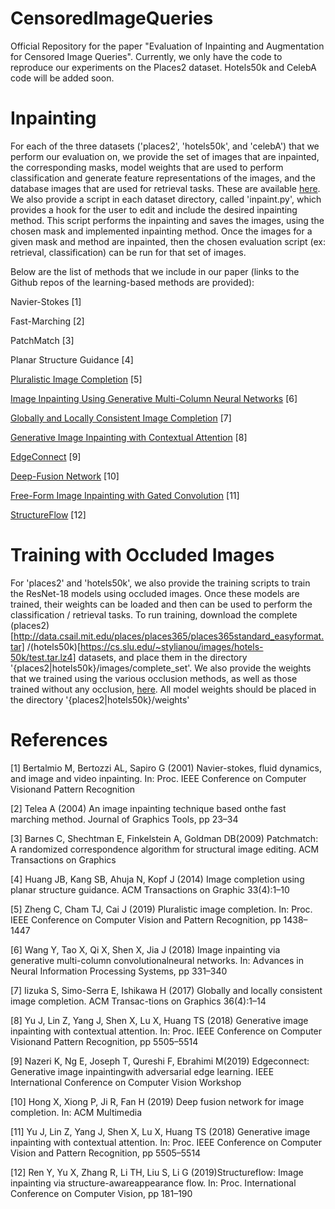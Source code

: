 # CensoredImageQueries
Official Repository for the paper "Evaluation of Inpainting and Augmentation for Censored Image Queries". Currently, we only have the code to reproduce our experiments on the Places2 dataset. Hotels50k and CelebA code will be added soon.

# Inpainting

For each of the three datasets ('places2', 'hotels50k', and 'celebA') that we perform our evaluation on, we provide the set of images that are inpainted, the corresponding masks, model weights that are used to perform classification and generate feature representations of the images, and the database images that are used for retrieval tasks. These are available [here](https://drive.google.com/drive/folders/13oO5CikiXckYjJ8i5x25Ht1-XiqVQQlK?usp=sharing). We also provide a script in each dataset directory, called 'inpaint.py', which provides a hook for the user to edit and include the desired inpainting method. This script performs the inpainting and saves the images, using the chosen mask and implemented inpainting method. Once the images for a given mask and method are inpainted, then the chosen evaluation script (ex: retrieval, classification) can be run for that set of images.

Below are the list of methods that we include in our paper (links to the Github repos of the learning-based methods are provided):

Navier-Stokes \[1]

Fast-Marching \[2]

PatchMatch \[3]

Planar Structure Guidance \[4]

[Pluralistic Image Completion](https://github.com/lyndonzheng/Pluralistic-Inpainting) \[5]

[Image Inpainting Using Generative Multi-Column Neural Networks](https://github.com/shepnerd/inpainting_gmcnn) \[6]

[Globally and Locally Consistent Image Completion](https://github.com/satoshiiizuka/siggraph2017_inpainting) \[7]

[Generative Image Inpainting with Contextual Attention](https://github.com/JiahuiYu/generative_inpainting/tree/v1.0.0) \[8]

[EdgeConnect](https://github.com/knazeri/edge-connect) \[9]

[Deep-Fusion Network](https://github.com/hughplay/DFNet) \[10]

[Free-Form Image Inpainting with Gated Convolution](https://github.com/JiahuiYu/generative_inpainting) \[11]

[StructureFlow](https://github.com/RenYurui/StructureFlow) \[12]


# Training with Occluded Images

For 'places2' and 'hotels50k', we also provide the training scripts to train the ResNet-18 models using occluded images. Once these models are trained, their weights can be loaded and then can be used to perform the classification / retrieval tasks. To run training, download the complete (places2)[http://data.csail.mit.edu/places/places365/places365standard_easyformat.tar] /(hotels50k)[https://cs.slu.edu/~stylianou/images/hotels-50k/test.tar.lz4] datasets, and place them in the directory '{places2|hotels50k}/images/complete_set'. We also provide the weights that we trained using the various occlusion methods, as well as those trained without any occlusion, [here](https://drive.google.com/drive/folders/13oO5CikiXckYjJ8i5x25Ht1-XiqVQQlK?usp=sharing). All model weights should be placed in the directory '{places2|hotels50k}/weights'

# References

\[1] Bertalmio  M,  Bertozzi  AL,  Sapiro  G  (2001)  Navier-stokes, fluid dynamics, and image and video inpainting. In: Proc. IEEE Conference on Computer Visionand Pattern Recognition

\[2] Telea A (2004) An image inpainting technique based onthe fast marching method. Journal of Graphics Tools, pp 23–34

\[3] Barnes C, Shechtman E, Finkelstein A, Goldman DB(2009) Patchmatch: A randomized correspondence algorithm for structural image editing. ACM Transactions on Graphics

\[4] Huang  JB,  Kang  SB,  Ahuja  N,  Kopf  J  (2014)  Image completion  using  planar  structure  guidance.  ACM Transactions on Graphic 33(4):1–10

\[5] Zheng C, Cham TJ, Cai J (2019) Pluralistic image completion. In: Proc. IEEE Conference on Computer Vision and Pattern Recognition, pp 1438–1447

\[6] Wang  Y,  Tao  X,  Qi  X,  Shen  X,  Jia  J  (2018)  Image inpainting via generative multi-column convolutionalneural networks. In: Advances in Neural Information Processing Systems, pp 331–340

\[7] Iizuka S, Simo-Serra E, Ishikawa H (2017) Globally and locally  consistent  image  completion.  ACM  Transac-tions on Graphics 36(4):1–14

\[8] Yu J, Lin Z, Yang J, Shen X, Lu X, Huang TS (2018) Generative  image  inpainting  with  contextual  attention. In: Proc. IEEE Conference on Computer Visionand Pattern Recognition, pp 5505–5514

\[9] Nazeri  K,  Ng  E,  Joseph  T,  Qureshi  F,  Ebrahimi  M(2019)  Edgeconnect:  Generative  image  inpaintingwith  adversarial  edge  learning.  IEEE  International Conference on Computer Vision Workshop

\[10] Hong X, Xiong P, Ji R, Fan H (2019) Deep fusion network for image completion. In: ACM Multimedia

\[11] Yu J, Lin Z, Yang J, Shen X, Lu X, Huang TS (2018) Generative  image  inpainting  with  contextual  attention. In: Proc. IEEE Conference on Computer Vision and Pattern Recognition, pp 5505–5514

\[12] Ren  Y,  Yu  X,  Zhang  R,  Li  TH,  Liu  S,  Li  G  (2019)Structureflow:  Image  inpainting  via  structure-awareappearance flow. In: Proc. International Conference on Computer Vision, pp 181–190
